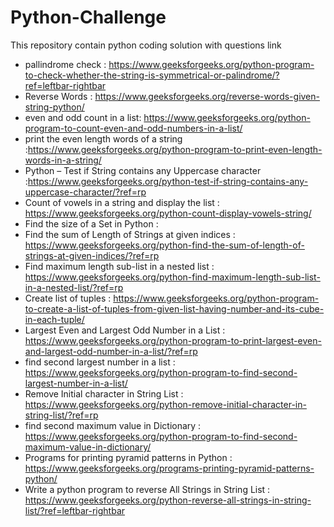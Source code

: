 # Python-Challenge
This repository contain python coding solution with questions link
- pallindrome check : https://www.geeksforgeeks.org/python-program-to-check-whether-the-string-is-symmetrical-or-palindrome/?ref=leftbar-rightbar
- Reverse Words : https://www.geeksforgeeks.org/reverse-words-given-string-python/
- even and odd count in a list: https://www.geeksforgeeks.org/python-program-to-count-even-and-odd-numbers-in-a-list/
- print the even length words of a string :https://www.geeksforgeeks.org/python-program-to-print-even-length-words-in-a-string/
- Python – Test if String contains any Uppercase character :https://www.geeksforgeeks.org/python-test-if-string-contains-any-uppercase-character/?ref=rp
- Count of vowels in a string and display the list : https://www.geeksforgeeks.org/python-count-display-vowels-string/
- Find the size of a Set in Python : 
- Find the sum of Length of Strings at given indices : https://www.geeksforgeeks.org/python-find-the-sum-of-length-of-strings-at-given-indices/?ref=rp
- Find maximum length sub-list in a nested list : https://www.geeksforgeeks.org/python-find-maximum-length-sub-list-in-a-nested-list/?ref=rp
- Create list of tuples : https://www.geeksforgeeks.org/python-program-to-create-a-list-of-tuples-from-given-list-having-number-and-its-cube-in-each-tuple/
- Largest Even and Largest Odd Number in a List : https://www.geeksforgeeks.org/python-program-to-print-largest-even-and-largest-odd-number-in-a-list/?ref=rp
- find second largest number in a list : https://www.geeksforgeeks.org/python-program-to-find-second-largest-number-in-a-list/
- Remove Initial character in String List : https://www.geeksforgeeks.org/python-remove-initial-character-in-string-list/?ref=rp
- find second maximum value in Dictionary : https://www.geeksforgeeks.org/python-program-to-find-second-maximum-value-in-dictionary/
- Programs for printing pyramid patterns in Python : https://www.geeksforgeeks.org/programs-printing-pyramid-patterns-python/
- Write a python program to reverse All Strings in String List : https://www.geeksforgeeks.org/python-reverse-all-strings-in-string-list/?ref=leftbar-rightbar

